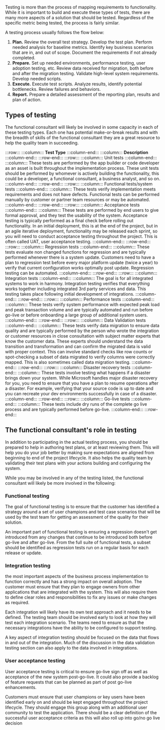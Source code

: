 Testing is more than the process of mapping requirements to functionality. While it is important to build and execute these types of tests, there are many more aspects of a solution that should be tested. Regardless of the specific metric being tested, the process is fairly similar.

A testing process usually follows the flow below:

1.  **Plan.** Review the overall test strategy. Develop the test plan. Perform needed analysis for baseline metrics. Identify key business scenarios that are in, and out of scope. Document the requirements if not already completed.
2.  **Prepare.** Set up needed environments, performance testing, user adoption testing, etc. Review data received for migration, both before and after the migration testing. Validate high-level system requirements. Develop needed scripts.
3.  **Execute.** Execute test scripts. Analyze results, identify potential bottlenecks. Review failures and behaviors.
4.  **Report.** Prepare a detailed assessment of the reporting plan, results and plan of action.

## Types of testing

The functional consultant will likely be involved in some capacity in each of these testing types. Each one has potential make-or-break results and with the breadth of skills of the functional consultant they are a great resource to help the quality team in succeeding.

:::row:::
  :::column:::
    **Test Type**
  :::column-end:::
  :::column:::
    **Description**
  :::column-end:::
:::row-end:::
:::row:::
  :::column:::
    Unit tests
  :::column-end:::
  :::column:::
    These tests are performed by the app builder or code developer as an asset is built throughout the implementation process. These unit tests should be performed by whomever is actively building the functionality, this could be a developer, a functional consultant, a business analyst, and so on.
  :::column-end:::
:::row-end:::
:::row:::
  :::column:::
    Functional tests/system tests
  :::column-end:::
  :::column:::
    These tests verify implementation meets requirements and does not have defects. Functional tests can be performed manually by customer or partner team resources or may be automated.
  :::column-end:::
:::row-end:::
:::row:::
  :::column:::
    Acceptance tests
  :::column-end:::
  :::column:::
    These tests are performed by end users to give formal approval, and they test the usability of the system. Acceptance testing is typically performed as a final check before rolling out functionality. In an initial deployment, this is at the end of the project, but in an agile iterative deployment, functionality may be released each sprint, so you will need to conduct acceptance testing throughout the project. This is often called UAT, user acceptance testing.
  :::column-end:::
:::row-end:::
:::row:::
  :::column:::
    Regression tests
  :::column-end:::
  :::column:::
    These tests evaluate non changed functions for regression and are typically performed whenever there is a system update. Customers need to have a plan to regression test before every major platform update (twice a year) to verify that current configuration works optimally post update. Regression testing can be automated.
  :::column-end:::
:::row-end:::
:::row:::
  :::column:::
    Integration tests
  :::column-end:::
  :::column:::
    The goal is for all integrated systems to work in harmony. Integration testing verifies that everything works together including integrated 3rd party services and data. This testing takes place following initial development of integrations.
  :::column-end:::
:::row-end:::
:::row:::
  :::column:::
    Performance tests
  :::column-end:::
  :::column:::
    These tests verify system performance with expected peak load and peak transaction volume and are typically automated and run before go-live or before onboarding a large group of additional system users.
  :::column-end:::
:::row-end:::
:::row:::
  :::column:::
    Data Validation tests
  :::column-end:::
  :::column:::
    These tests verify data migration to ensure data quality and are typically performed by the person who wrote the integration or customer resources in close consultation with subject matter experts that know the customer data. These experts should understand the data transition and transformation and can confirm the migrated data is valid with proper context. This can involve standard checks like row counts or spot-checking a subset of data migrated to verify columns were correctly mapped. This is also sometimes called data migration testing.
  :::column-end:::
:::row-end:::
:::row:::
  :::column:::
    Disaster recovery tests
  :::column-end:::
  :::column:::
    These tests involve testing what happens if a disaster brings down your system. While Microsoft handles major disaster recovery for you, you need to ensure that you have a plan to resume operations after a disaster. For example, verifying that your source code is up to date and you can recreate your dev environments successfully in case of a disaster.
  :::column-end:::
:::row-end:::
:::row:::
  :::column:::
    Go-live tests
  :::column-end:::
  :::column:::
    These tests include dry runs of the complete go live process and are typically performed before go-live.
  :::column-end:::
:::row-end:::


## The functional consultant's role in testing

In addition to participating in the actual testing process, you should be prepared to help in authoring test plans, or at least reviewing them. This will help you do your job better by making sure expectations are aligned from beginning to end of the project lifecycle. It also helps the quality team by validating their test plans with your actions building and configuring the system.

While you may be involved in any of the testing listed, the functional consultant will likely be more involved in the following:

### Functional testing

The goal of functional testing is to ensure that the customer has identified a strategy around a set of user champions and test case scenarios that will be used by the test team for getting an assessment of the quality for their solution.

An important part of functional testing is ensuring a regression doesn't get introduced from any changes that continue to be introduced both before go-live and after go-live. From the full suite of functional tests, a subset should be identified as regression tests run on a regular basis for each release or update.

### Integration testing

the most important aspects of the business process implementation to function correctly and has a strong impact on overall adoption. The customer must ensure that they plan to engage owners from other applications that are integrated with the system. This will also require them to define clear roles and responsibilities to fix any issues or make changes as required.

Each integration will likely have its own test approach and it needs to be defined. The testing team should be involved early to look at how they will test each integration scenario. The teams need to ensure as that the necessary integrations have the ability to be configured to support testing.

A key aspect of integration testing should be focused on the data that flows in and out of the integration. Much of the discussion in the data validation testing section can also apply to the data involved in integrations.

### User acceptance testing

User acceptance testing is critical to ensure go-live sign off as well as acceptance of the new system post-go-live. It could also provide a backlog of feature requests that can be planned as part of post go-live enhancements.

Customers must ensure that user champions or key users have been identified early on and should be kept engaged throughout the project lifecycle. They should engage this group along with an additional user community to test the application. There should be a clear definition of the successful user acceptance criteria as this will also roll up into go/no go live decision
